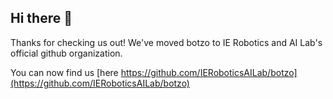 ## Hi there 👋

Thanks for checking us out! We've moved botzo to IE Robotics and AI Lab's official github organization.

You can now find us [here https://github.com/IERoboticsAILab/botzo](https://github.com/IERoboticsAILab/botzo)
